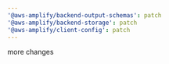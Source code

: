 ```yaml
---
'@aws-amplify/backend-output-schemas': patch
'@aws-amplify/backend-storage': patch
'@aws-amplify/client-config': patch
---
```


more changes
